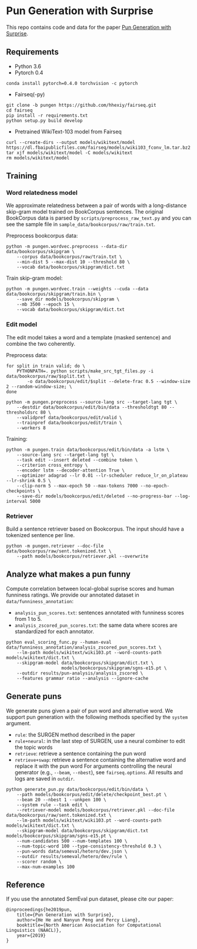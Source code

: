 # Pun Generation with Surprise
This repo contains code and data for the paper
[Pun Generation with Surprise](https://arxiv.org/abs/1904.06828).

## Requirements
- Python 3.6
- Pytorch 0.4
```
conda install pytorch=0.4.0 torchvision -c pytorch
```
- Fairseq(-py)
```
git clone -b pungen https://github.com/hhexiy/fairseq.git
cd fairseq
pip install -r requirements.txt
python setup.py build develop
```
- Pretrained WikiText-103 model from Fairseq
```
curl --create-dirs --output models/wikitext/model https://dl.fbaipublicfiles.com/fairseq/models/wiki103_fconv_lm.tar.bz2
tar xjf models/wikitext/model -C models/wikitext
rm models/wikitext/model
```

## Training
### Word relatedness model
We approximate relatedness between a pair of words with a long-distance skip-gram model trained on BookCorpus sentences.
The original BookCorpus data is parsed by `scripts/preprocess_raw_text.py`
and you can see the sample file in `sample_data/bookcorpus/raw/train.txt`.

Preprocess bookcorpus data:
```
python -m pungen.wordvec.preprocess --data-dir data/bookcorpus/skipgram \
	--corpus data/bookcorpus/raw/train.txt \
	--min-dist 5 --max-dist 10 --threshold 80 \
	--vocab data/bookcorpus/skipgram/dict.txt
```

Train skip-gram model:
```
python -m pungen.wordvec.train --weights --cuda --data data/bookcorpus/skipgram/train.bin \
    --save_dir models/bookcorpus/skipgram \
    --mb 3500 --epoch 15 \
    --vocab data/bookcorpus/skipgram/dict.txt
```

### Edit model
The edit model takes a word and a template (masked sentence) and combine the two coherently.

Preprocess data:
```
for split in train valid; do \
	PYTHONPATH=. python scripts/make_src_tgt_files.py -i data/bookcorpus/raw/$split.txt \
        -o data/bookcorpus/edit/$split --delete-frac 0.5 --window-size 2 --random-window-size; \
done

python -m pungen.preprocess --source-lang src --target-lang tgt \
	--destdir data/bookcorpus/edit/bin/data --thresholdtgt 80 --thresholdsrc 80 \
	--validpref data/bookcorpus/edit/valid \
	--trainpref data/bookcorpus/edit/train \
	--workers 8
```

Training:
```
python -m pungen.train data/bookcorpus/edit/bin/data -a lstm \
    --source-lang src --target-lang tgt \
    --task edit --insert deleted --combine token \
    --criterion cross_entropy \
    --encoder lstm --decoder-attention True \
    --optimizer adagrad --lr 0.01 --lr-scheduler reduce_lr_on_plateau --lr-shrink 0.5 \
    --clip-norm 5 --max-epoch 50 --max-tokens 7000 --no-epoch-checkpoints \
    --save-dir models/bookcorpus/edit/deleted --no-progress-bar --log-interval 5000
```

### Retriever
Build a sentence retriever based on Bookcorpus.
The input should have a tokenized sentence per line.
```
python -m pungen.retriever --doc-file data/bookcorpus/raw/sent.tokenized.txt \
    --path models/bookcorpus/retriever.pkl --overwrite
```

## Analyze what makes a pun funny
Compute correlation between local-global suprise scores and human funniness ratings.
We provide our annotated dataset in `data/funniness_annotation`:
- `analysis_pun_scores.txt`: sentences annotated with funniness scores from 1 to 5.
- `analysis_zscored_pun_scores.txt`: the same data where scores are standardized for each annotator.
```
python eval_scoring_func.py --human-eval data/funniness_annotation/analysis_zscored_pun_scores.txt \
	--lm-path models/wikitext/wiki103.pt --word-counts-path models/wikitext/dict.txt \
    --skipgram-model data/bookcorpus/skipgram/dict.txt \
                     models/bookcorpus/skipgram/sgns-e15.pt \
    --outdir results/pun-analysis/analysis_zscored \
    --features grammar ratio --analysis --ignore-cache  
```

## Generate puns
We generate puns given a pair of pun word and alternative word.
We support pun generation with the following methods specified by the `system` argument.
- `rule`: the SURGEN method described in the paper 
- `rule+neural`: in the last step of SURGEN, use a neural combiner to edit the topic words
- `retrieve`: retrieve a sentence containing the pun word
- `retrieve+swap`: retrieve a sentence containing the alternative word and replace it with the pun word
For arguments controlling the neural generator (e.g., `--beam`, `--nbest`), see `fairseq.options`.
All results and logs are saved in `outdir`.
```
python generate_pun.py data/bookcorpus/edit/bin/data \
	--path models/bookcorpus/edit/delete/checkpoint_best.pt \
	--beam 20 --nbest 1 --unkpen 100 \
	--system rule --task edit \
	--retriever-model models/bookcorpus/retriever.pkl --doc-file data/bookcorpus/raw/sent.tokenized.txt \
	--lm-path models/wikitext/wiki103.pt --word-counts-path models/wikitext/dict.txt \
	--skipgram-model data/bookcorpus/skipgram/dict.txt models/bookcorpus/skipgram/sgns-e15.pt \
	--num-candidates 500 --num-templates 100 \
	--num-topic-word 100 --type-consistency-threshold 0.3 \
	--pun-words data/semeval/hetero/dev.json \
	--outdir results/semeval/hetero/dev/rule \
	--scorer random \
	--max-num-examples 100
```

## Reference
If you use the annotated SemEval pun dataset, please cite our paper:
```
@inproceedings{he2019pun,
    title={Pun Generation with Surprise},
    author={He He and Nanyun Peng and Percy Liang},
    booktitle={North American Association for Computational Linguistics (NAACL)},
    year={2019}
}
```
